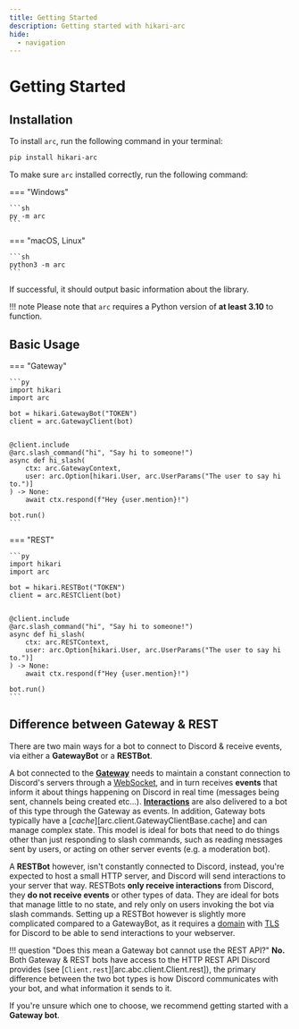 ```yaml
---
title: Getting Started
description: Getting started with hikari-arc
hide:
  - navigation
---
```



# Getting Started

## Installation

To install `arc`, run the following command in your terminal:

```sh
pip install hikari-arc
```

To make sure `arc` installed correctly, run the following command:

=== "Windows"

    ```sh
    py -m arc
    ```
=== "macOS, Linux"

    ```sh
    python3 -m arc
    ```

If successful, it should output basic information about the library.

!!! note
    Please note that `arc` requires a Python version of **at least 3.10** to function.

## Basic Usage

=== "Gateway"

    ```py
    import hikari
    import arc

    bot = hikari.GatewayBot("TOKEN")
    client = arc.GatewayClient(bot)


    @client.include
    @arc.slash_command("hi", "Say hi to someone!")
    async def hi_slash(
        ctx: arc.GatewayContext,
        user: arc.Option[hikari.User, arc.UserParams("The user to say hi to.")]
    ) -> None:
        await ctx.respond(f"Hey {user.mention}!")

    bot.run()
    ```


=== "REST"

    ```py
    import hikari
    import arc

    bot = hikari.RESTBot("TOKEN")
    client = arc.RESTClient(bot)


    @client.include
    @arc.slash_command("hi", "Say hi to someone!")
    async def hi_slash(
        ctx: arc.RESTContext,
        user: arc.Option[hikari.User, arc.UserParams("The user to say hi to.")]
    ) -> None:
        await ctx.respond(f"Hey {user.mention}!")

    bot.run()
    ```

## Difference between Gateway & REST

<!--TODO: Link events explainer to "events" word -->

There are two main ways for a bot to connect to Discord & receive events, via either a **GatewayBot** or a **RESTBot**.

A bot connected to the [**Gateway**](https://discord.com/developers/docs/topics/gateway "Discord's fancy way of saying WebSocket") needs to maintain a constant connection to Discord's servers through a [WebSocket](https://en.wikipedia.org/wiki/WebSocket),
and in turn receives **events** that inform it about things happening on Discord in real time (messages being sent, channels being created etc...).
[**Interactions**](./guides/interactions.md) are also delivered to a bot of this type through the Gateway as events. In addition, Gateway bots typically have a [*cache*][arc.client.GatewayClientBase.cache] and can manage complex state.
This model is ideal for bots that need to do things other than just responding to slash commands, such as reading messages sent by users, or acting on other server events (e.g. a moderation bot).

A **RESTBot** however, isn't constantly connected to Discord, instead, you're expected to host a small HTTP server, and Discord will send interactions to your server
that way. RESTBots **only receive interactions** from Discord, they **do not receive events** or other types of data. They are ideal for bots that manage little to no state,
and rely only on users invoking the bot via slash commands. Setting up a RESTBot however is slightly more complicated compared to a GatewayBot, as it requires a [domain](https://en.wikipedia.org/wiki/Domain_name "A domain name, like 'www.example.com'") with [TLS](https://en.wikipedia.org/wiki/Transport_Layer_Security "Transport Layer Security") for Discord to be able to send interactions to your webserver.

!!! question "Does this mean a Gateway bot cannot use the REST API?"
    **No.** Both Gateway & REST bots have access to the HTTP REST API Discord provides (see [`Client.rest`][arc.abc.client.Client.rest]), the primary difference between the two bot types is how Discord communicates with your bot, and what information it sends to it.

If you're unsure which one to choose, we recommend getting started with a **Gateway bot**.
